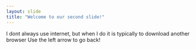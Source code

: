 ```yaml
---
layout: slide
title: "Welcome to our second slide!"
---
```

I dont always use internet, but when I do it is typically to download another browser
Use the left arrow to go back!
